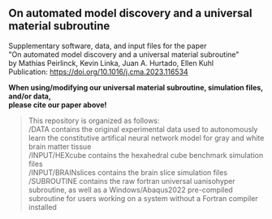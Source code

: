 ## On automated model discovery and a universal material subroutine

Supplementary software, data, and input files for the paper  
"On automated model discovery and a universal material subroutine"  
by Mathias Peirlinck, Kevin Linka, Juan A. Hurtado, Ellen Kuhl  
Publication: https://doi.org/10.1016/j.cma.2023.116534

**When using/modifying our universal material subroutine, simulation files, and/or data,  
please cite our paper above!**

> This repository is organized as follows:  
> /DATA contains the original experimental data used to autonomously learn the constitutive artifical neural network model for gray and white brain matter tissue  
> /INPUT/HEXcube contains the hexahedral cube benchmark simulation files  
> /INPUT/BRAINslices contains the brain slice simulation files  
> /SUBROUTINE contains the raw fortran universal uanisohyper subroutine, as well as a Windows/Abaqus2022 pre-compiled subroutine for users working on a system without a Fortran compiler installed  
